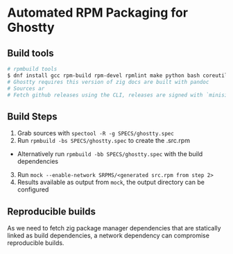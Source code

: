 # Automated RPM Packaging for Ghostty

## Build tools

``` bash
# rpmbuild tools
$ dnf install gcc rpm-build rpm-devel rpmlint make python bash coreutils diffutils patch rpmdevtools
# Ghostty requires this version of zig docs are built with pandoc
# Sources ar
# Fetch github releases using the CLI, releases are signed with `minisign`
```

## Build Steps

1. Grab sources with `spectool -R -g SPECS/ghostty.spec`
2. Run `rpmbuild -bs SPECS/ghostty.spec` to create the .src.rpm
  - Alternatively run `rpmbuild -bb SPECS/ghostty.spec` with the build dependencies
3. Run `mock --enable-network SRPMS/<generated src.rpm from step 2>`
4. Results available as output from `mock`, the output directory can be configured


## Reproducible builds

As we need to fetch zig package manager dependencies that are statically linked as build dependencies,
a network dependency can compromise reproducible builds.


